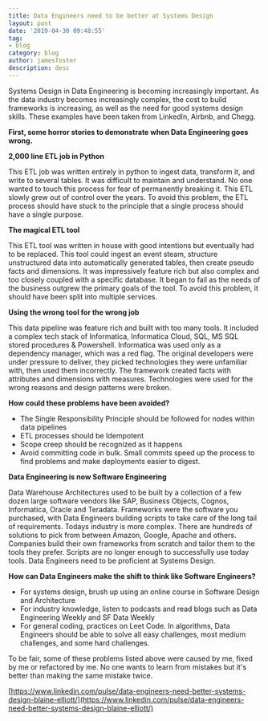 ```yaml
---
title: Data Engineers need to be better at Systems Design
layout: post
date: '2019-04-30 09:48:55'
tag:
- blog
category: blog
author: jamesfoster
description: desc
---
```


Systems Design in Data Engineering is becoming increasingly important. As the data industry becomes increasingly complex, the cost to build frameworks is increasing, as well as the need for good systems design skills.  These examples have been taken from LinkedIn, Airbnb, and Chegg.

**First, some horror stories to demonstrate when Data Engineering goes wrong.**

**2,000 line ETL job in Python**

This ETL job was written entirely in python to ingest data, transform it, and write to several tables. It was difficult to maintain and understand. No one wanted to touch this process for fear of permanently breaking it. This ETL slowly grew out of control over the years. To avoid this problem, the ETL process should have stuck to the principle that a single process should have a single purpose.

**The magical ETL tool**

This ETL tool was written in house with good intentions but eventually had to be replaced. This tool could ingest an event steam, structure unstructured data into automatically generated tables, then create pseudo facts and dimensions. It was impressively feature rich but also complex and too closely coupled with a specific database. It began to fail as the needs of the business outgrew the primary goals of the tool. To avoid this problem, it should have been split into multiple services.

**Using the wrong tool for the wrong job**

This data pipeline was feature rich and built with too many tools. It included a complex tech stack of Informatica, Informatica Cloud, SQL, MS SQL stored procedures & Powershell. Informatica was used only as a dependency manager, which was a red flag. The original developers were under pressure to deliver, they picked technologies they were unfamiliar with, then used them incorrectly. The framework created facts with attributes and dimensions with measures. Technologies were used for the wrong reasons and design patterns were broken.

**How could these problems have been avoided?**
* The Single Responsibility Principle should be followed for nodes within data pipelines
* ETL processes should be Idempotent
* Scope creep should be recognized as it happens
* Avoid committing code in bulk. Small commits speed up the process to find problems and make deployments easier to digest.

**Data Engineering is now Software Engineering**

Data Warehouse Architectures used to be built by a collection of a few dozen large software vendors like SAP, Business Objects, Cognos, Informatica, Oracle and Teradata. Frameworks were the software you purchased, with Data Engineers building scripts to take care of the long tail of requirements. Todays industry is more complex. There are hundreds of solutions to pick from between Amazon, Google, Apache and others. Companies build their own frameworks from scratch and tailor them to the tools they prefer. Scripts are no longer enough to successfully use today tools. Data Engineers need to be proficient at Systems Design.

**How can Data Engineers make the shift to think like Software Engineers?**

* For systems design, brush up using an online course in Software Design and Architecture
* For industry knowledge, listen to podcasts and read blogs such as Data Engineering Weekly and SF Data Weekly
* For general coding, practices on Leet Code. In algorithms, Data Engineers should be able to solve all easy challenges, most medium challenges, and some hard challenges.

To be fair, some of these problems listed above were caused by me, fixed by me or refactored by me. No one wants to learn from mistakes but it's better than making the same mistake twice.

[https://www.linkedin.com/pulse/data-engineers-need-better-systems-design-blaine-elliott/](https://www.linkedin.com/pulse/data-engineers-need-better-systems-design-blaine-elliott/)